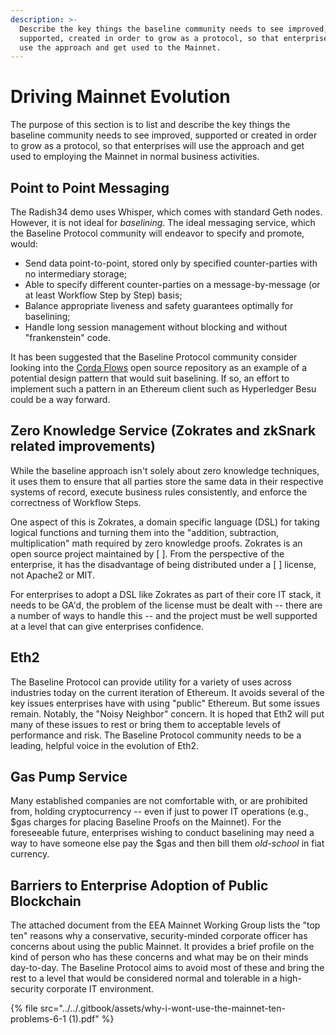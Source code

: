 ```yaml
---
description: >-
  Describe the key things the baseline community needs to see improved,
  supported, created in order to grow as a protocol, so that enterprises will
  use the approach and get used to the Mainnet.
---
```


# Driving Mainnet Evolution

The purpose of this section is to list and describe the key things the baseline
community needs to see improved, supported or created in order to grow as a
protocol, so that enterprises will use the approach and get used to employing
the Mainnet in normal business activities.

## Point to Point Messaging

<!-- Whisper Depreciation -->

The Radish34 demo uses Whisper, which comes with standard Geth nodes. However,
it is not ideal for _baselining_. The ideal messaging service, which the
Baseline Protocol community will endeavor to specify and promote, would:

- Send data point-to-point, stored only by specified counter-parties with no
  intermediary storage;
- Able to specify different counter-parties on a message-by-message \(or at
  least Workflow Step by Step\) basis;
- Balance appropriate liveness and safety guarantees optimally for baselining;
- Handle long session management without blocking and without "frankenstein"
  code.

It has been suggested that the Baseline Protocol community consider looking into
the [Corda Flows](https://github.com/corda/corda) open source repository as an
example of a potential design pattern that would suit baselining. If so, an
effort to implement such a pattern in an Ethereum client such as Hyperledger
Besu could be a way forward.

## Zero Knowledge Service \(Zokrates and zkSnark related improvements\)

While the baseline approach isn't solely about zero knowledge techniques, it
uses them to ensure that all parties store the same data in their respective
systems of record, execute business rules consistently, and enforce the
correctness of Workflow Steps.

One aspect of this is Zokrates, a domain specific language \(DSL\) for taking
logical functions and turning them into the "addition, subtraction,
multiplication" math required by zero knowledge proofs. Zokrates is an open
source project maintained by \[ \]. From the perspective of the enterprise, it
has the disadvantage of being distributed under a \[ \] license, not Apache2 or
MIT.

For enterprises to adopt a DSL like Zokrates as part of their core IT stack, it
needs to be GA'd, the problem of the license must be dealt with -- there are a
number of ways to handle this -- and the project must be well supported at a
level that can give enterprises confidence.

## Eth2

The Baseline Protocol can provide utility for a variety of uses across
industries today on the current iteration of Ethereum. It avoids several of the
key issues enterprises have with using "public" Ethereum. But some issues
remain. Notably, the "Noisy Neighbor" concern. It is hoped that Eth2 will put
many of these issues to rest or bring them to acceptable levels of performance
and risk. The Baseline Protocol community needs to be a leading, helpful voice
in the evolution of Eth2.

## Gas Pump Service

Many established companies are not comfortable with, or are prohibited from,
holding cryptocurrency -- even if just to power IT operations \(e.g.,
$gas charges for placing Baseline Proofs on the Mainnet\). For the foreseeable future, enterprises wishing to conduct baselining may need a way to have someone else pay the $gas
and then bill them _old-school_ in fiat currency.

## Barriers to Enterprise Adoption of Public Blockchain

The attached document from the EEA Mainnet Working Group lists the "top ten"
reasons why a conservative, security-minded corporate officer has concerns about
using the public Mainnet. It provides a brief profile on the kind of person who
has these concerns and what may be on their minds day-to-day. The Baseline
Protocol aims to avoid most of these and bring the rest to a level that would be
considered normal and tolerable in a high-security corporate IT environment.

{% file src="../../.gitbook/assets/why-i-wont-use-the-mainnet-ten-problems-6-1 \(1\).pdf" %}
